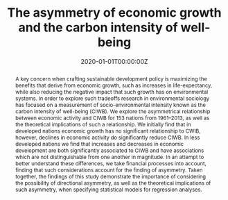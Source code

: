 ---
abstract: A key concern when crafting sustainable development policy is maximizing the benefits that derive from economic growth, such as increases in life-expectancy, while also reducing the negative impact that such growth has on environmental systems. In order to explore such tradeoffs research in environmental sociology has focused on a measurement of socio-environmental intensity known as the carbon intensity of well-being (CIWB). We explore the asymmetrical relationship between economic activity and CIWB for 153 nations from 1961–2013, as well as the theoretical implications of such a relationship. We initially find that in developed nations economic growth has no significant relationship to CWIB, however, declines in economic activity do significantly reduce CIWB. In less developed nations we find that increases and decreases in economic development are both significantly associated to CIWB and have associations which are not distinguishable from one another in magnitude. In an attempt to better understand these differences, we take financial processes into account, finding that such considerations account for the finding of asymmetry. Taken together, the findings of this study demonstrate the importance of considering the possibility of directional asymmetry, as well as the theoretical implications of such asymmetry, when specifying statistical models for regression analyses.
#author_notes:
#- Equal contribution
#- Equal contribution
authors:
- Patrick Trent Greiner
- Julius Alexander McGee
date: "2020-01-01T00:00:00Z"
doi: "https://doi.org/10.1080/23251042.2019.1675567"
featured: false
image:
  caption: 'Fig. 1: [ In developed nations reduction, not growth, in GDP per capita appears to decrease CIWB.](https://www.tandfonline.com/doi/abs/10.1080/23251042.2019.1675567)'
  focal_point: ""
  preview_only: false
projects: []
publication: '*Environmental Sociology, 6*(1)'
publication_short: ""
publication_types:
- "2"
publishDate: "2017-01-01T00:00:00Z"
#slides:
summary: We explore the asymmetrical relationship between economic activity and CIWB for 153 nations from 1961–2013, as well as the theoretical implications of such a relationship.
tags: 
#- Source Themes
title: The asymmetry of economic growth and the carbon intensity of well-being
#url_code: ""
#url_dataset: ""
url_pdf: files/asym.pdf
#url_poster: ""
url_project: ""
#url_slides: ""
#url_source: ""
#url_video: ""
---